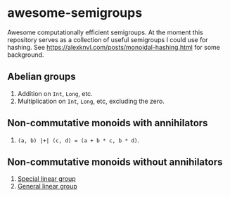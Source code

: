 # awesome-semigroups
Awesome computationally efficient semigroups. At the moment this repository serves as a collection of useful semigroups I could use for hashing. See https://alexknvl.com/posts/monoidal-hashing.html for some background.

## Abelian groups
1. Addition on `Int`, `Long`, etc.
2. Multiplication on `Int`, `Long`, etc, excluding the zero.

## Non-commutative monoids with annihilators
1. `(a, b) |+| (c, d) = (a + b * c, b * d)`.

## Non-commutative monoids without annihilators
1. [Special linear group](https://en.wikipedia.org/wiki/Special_linear_group)
2. [General linear group](https://en.wikipedia.org/wiki/General_linear_group)
